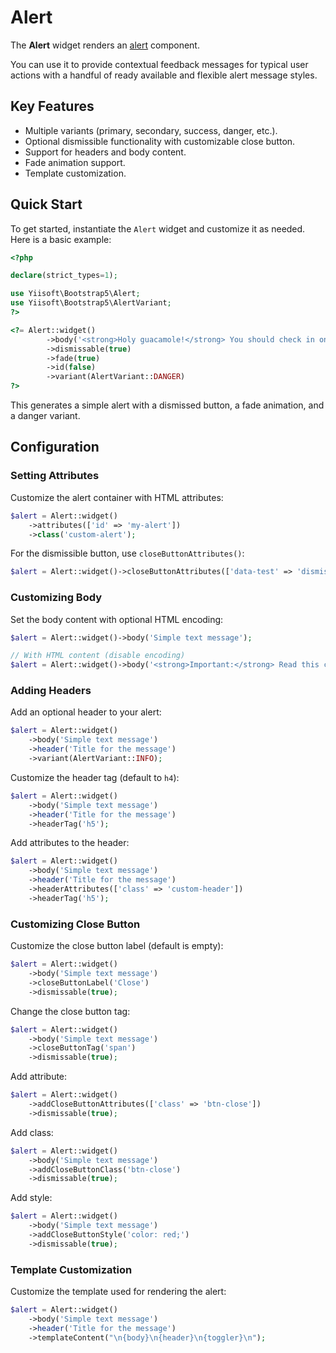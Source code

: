 # Alert

The **Alert** widget renders an [alert](https://getbootstrap.com/docs/5.3/components/alerts/) component.

You can use it to provide contextual feedback messages for typical user actions with a handful of ready available and
flexible alert message styles.

## Key Features
- Multiple variants (primary, secondary, success, danger, etc.).
- Optional dismissible functionality with customizable close button.
- Support for headers and body content.
- Fade animation support.
- Template customization.

## Quick Start
To get started, instantiate the `Alert` widget and customize it as needed. Here is a basic example:

```php
<?php

declare(strict_types=1);

use Yiisoft\Bootstrap5\Alert;
use Yiisoft\Bootstrap5\AlertVariant;
?>

<?= Alert::widget()
        ->body('<strong>Holy guacamole!</strong> You should check in on some of those fields below.', false)
        ->dismissable(true)
        ->fade(true)
        ->id(false)
        ->variant(AlertVariant::DANGER)
?>
```

This generates a simple alert with a dismissed button, a fade animation, and a danger variant.

## Configuration

### Setting Attributes
Customize the alert container with HTML attributes:

```php
$alert = Alert::widget()
    ->attributes(['id' => 'my-alert'])
    ->class('custom-alert');
```

For the dismissible button, use `closeButtonAttributes()`:

```php
$alert = Alert::widget()->closeButtonAttributes(['data-test' => 'dismiss-button']);
```

### Customizing Body
Set the body content with optional HTML encoding:

```php
$alert = Alert::widget()->body('Simple text message'); 

// With HTML content (disable encoding)
$alert = Alert::widget()->body('<strong>Important:</strong> Read this carefully.', false);
```

### Adding Headers
Add an optional header to your alert:

```php
$alert = Alert::widget()
    ->body('Simple text message')
    ->header('Title for the message')
    ->variant(AlertVariant::INFO);
``` 

Customize the header tag (default to `h4`):

```php
$alert = Alert::widget()
    ->body('Simple text message')
    ->header('Title for the message')
    ->headerTag('h5');
```

Add attributes to the header:

```php
$alert = Alert::widget()
    ->body('Simple text message')
    ->header('Title for the message')
    ->headerAttributes(['class' => 'custom-header'])
    ->headerTag('h5');
```

### Customizing Close Button
Customize the close button label (default is empty):

```php
$alert = Alert::widget()
    ->body('Simple text message')
    ->closeButtonLabel('Close')
    ->dismissable(true);
```

Change the close button tag:

```php
$alert = Alert::widget()
    ->body('Simple text message')
    ->closeButtonTag('span')
    ->dismissable(true);
```

Add attribute:

```php
$alert = Alert::widget()
    ->addCloseButtonAttributes(['class' => 'btn-close'])
    ->dismissable(true);
```

Add class:

```php
$alert = Alert::widget()
    ->body('Simple text message')
    ->addCloseButtonClass('btn-close')
    ->dismissable(true);
```

Add style:

```php
$alert = Alert::widget()
    ->body('Simple text message')
    ->addCloseButtonStyle('color: red;')
    ->dismissable(true);
```

### Template Customization
Customize the template used for rendering the alert:

```php
$alert = Alert::widget()
    ->body('Simple text message')
    ->header('Title for the message')
    ->templateContent("\n{body}\n{header}\n{toggler}\n");
```
